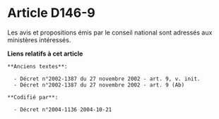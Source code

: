 # Article D146-9

Les avis et propositions émis par le conseil national sont adressés aux ministères intéressés.

**Liens relatifs à cet article**

	**Anciens textes**:

	  - Décret n°2002-1387 du 27 novembre 2002 - art. 9, v. init.
	  - Décret n°2002-1387 du 27 novembre 2002 - art. 9 (Ab)

	**Codifié par**:

	  - Décret n°2004-1136 2004-10-21
